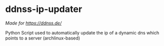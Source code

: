# ddnss-ip-updater

*Made for https://ddnss.de/*

Python Script used to automatically update the ip of a dynamic dns which points to a server (archlinux-based)
